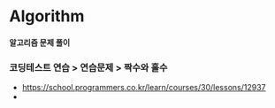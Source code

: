 # Algorithm
#### 알고리즘 문제 풀이

### 코딩테스트 연습 > 연습문제 > 짝수와 홀수
* https://school.programmers.co.kr/learn/courses/30/lessons/12937
* 